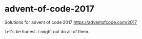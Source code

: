 # advent-of-code-2017
Solutions for advent of code 2017 https://adventofcode.com/2017

Let's be honest. I might not do all of them.